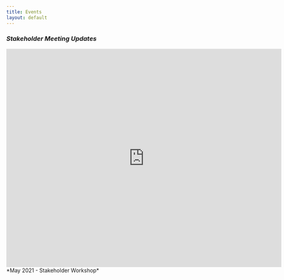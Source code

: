```yaml
---
title: Events
layout: default
---
```


### *Stakeholder Meeting Updates*

<embed src="https://ercite.github.io/assets/img/Stakeholder meeting May 2021.pdf" type="application/pdf" width="725px" height="575px" />
*May 2021 - Stakeholder Workshop*

